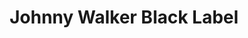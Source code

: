 ---
title: 'Johnny Walker Black Label'
category: 'Whiskey'
description: 'Lorem ipsum dolor sit amet consectetur adipisicing elit. Obcaecati sint cumque voluptatem cupiditate odit corporis.'
price: 29
---